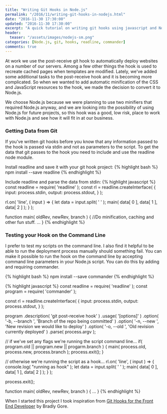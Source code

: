 ```yaml
---
title: "Writing Git Hooks in Node.js"
permalink: "/2016/11/writing-git-hooks-in-nodejs.html"
date: "2016-11-30 17:30:00"
updated: "2016-11-30 17:30:00"
excerpt: "A quick tutorial on writing git hooks using javascript and Node.js"
header:
  teaser: "/assets/images/nodejs-sm.png"
categories: [Node.js, git, hooks, readline, commander]
comments: true
---
```


At work we use the post-receive git hook to automatically deploy websites on a number of our servers. Among a few other things the hook is used to recreate cached pages when templates are modified. Lately, we've added some additional tasks to the post-receive hook and it is becoming more complicated. So when we wanted to add automatic minification of the CSS and JavaScript resources to the hook, we made the decision to convert it to Node.js.

We choose Node.js because we were planning to use two minifiers that required Node.js anyway, and we are looking into the possibility of using Node.js for future projects, so this hook was a good, low risk, place to work with Node.js and see how it will fit in at our business.

### Getting Data from Git

If you've written git hooks before you know that any information passed to the hook is passed via stdin and not as parameters to the script. To get the data that git passes to the hook you need to include and use the readline node module.

Install readline and save it with your git hook project:
{% highlight bash %}
 npm install --save readline
{% endhighlight %}

Include readline and parse the data from stdin:
{% highlight javascript %}
 const readline = require( 'readline' );
 const rl = readline.createInterface( {
     input:  process.stdin,
     output: process.stdout,
 } );

 rl.on( 'line', ( input ) => {
     let data = input.split( ' ' );
     main( data[ 0 ], data[ 1 ], data[ 2 ] );
 } );

function main( oldRev, newRev, branch ) {
    //Do minification, caching and other fun stuff.
    ...
}
{% endhighlight %}

### Testing your Hook on the Command Line

I prefer to test my scripts on the command line. I also find it helpful to be able to run the deployment process manually should something fail. You can make it possible to run the hook on the command line by accepting command line parameters in your Node.js script. You can do this by adding and requiring commander.

{% highlight bash %}
 npm install --save commander
{% endhighlight %}

{% highlight javascript %}
const readline = require( 'readline' );
const program = require( 'commander' );

const rl = readline.createInterface( {
    input:  process.stdin,
    output: process.stdout,
} );

program
    .description( 'git post-receive hook' )
    .usage( '[options]' )
    .option( '-b, --branch <branch>', 'Branch of the repo being committed' )
    .option( '-n, --new <newRevision>', 'New revision we would like to deploy' )
    .option( '-o, --old <oldRevision>', 'Old revision currently deployed' )
    .parse( process.argv );

// if we've set any flags we're running the script command line...
if( program.old || program.new || progarm.branch ) {
    main( process.old, process.new, process.branch );
    process.exit();
}

// otherwise we're running the script as a hook...
rl.on( 'line', ( input ) => {
    console.log( "running as hook" );
    let data = input.split( ' ' );
    main( data[ 0 ], data[ 1 ], data[ 2 ] );
} );

process.exit();

function main( oldRev, newRev, branch ) {
    ...
}
{% endhighlight %}

When I started this project I took inspiration from [Git Hooks for the Front End Developer](http://blog.bradleygore.com/2015/08/07/git-hooks-for-the-front-end-developer/) by Bradly Gore.
